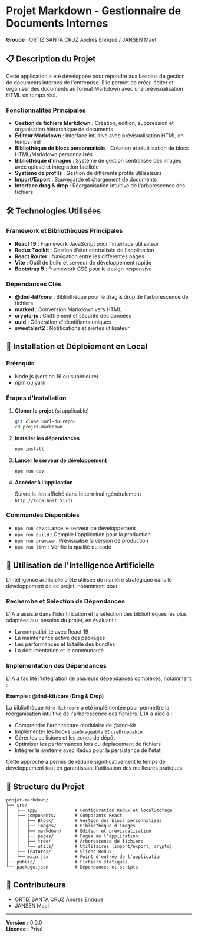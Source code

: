 # Projet Markdown - Gestionnaire de Documents Internes

**Groupe :** ORTIZ SANTA CRUZ Andres Enrique / JANSEN Mael

## 📋 Description du Projet

Cette application a été développée pour répondre aux besoins de gestion de documents internes de l'entreprise. Elle permet de créer, éditer et organiser des documents au format Markdown avec une prévisualisation HTML en temps réel.

### Fonctionnalités Principales

- **Gestion de fichiers Markdown** : Création, édition, suppression et organisation hiérarchique de documents
- **Éditeur Markdown** : Interface intuitive avec prévisualisation HTML en temps réel
- **Bibliothèque de blocs personnalisés** : Création et réutilisation de blocs HTML/Markdown personnalisés
- **Bibliothèque d'images** : Système de gestion centralisée des images avec upload et intégration facilitée
- **Système de profils** : Gestion de différents profils utilisateurs
- **Import/Export** : Sauvegarde et chargement de documents
- **Interface drag & drop** : Réorganisation intuitive de l'arborescence des fichiers

## 🛠️ Technologies Utilisées

### Framework et Bibliothèques Principales

- **React 19** : Framework JavaScript pour l'interface utilisateur
- **Redux Toolkit** : Gestion d'état centralisée de l'application
- **React Router** : Navigation entre les différentes pages
- **Vite** : Outil de build et serveur de développement rapide
- **Bootstrap 5** : Framework CSS pour le design responsive

### Dépendances Clés

- **@dnd-kit/core** : Bibliothèque pour le drag & drop de l'arborescence de fichiers
- **marked** : Conversion Markdown vers HTML
- **crypto-js** : Chiffrement et sécurité des données
- **uuid** : Génération d'identifiants uniques
- **sweetalert2** : Notifications et alertes utilisateur

## 🚀 Installation et Déploiement en Local

### Prérequis

- Node.js (version 16 ou supérieure)
- npm ou yarn

### Étapes d'Installation

1. **Cloner le projet** (si applicable)
   ```bash
   git clone <url-du-repo>
   cd projet-markdown
   ```

2. **Installer les dépendances**
   ```bash
   npm install
   ```

3. **Lancer le serveur de développement**
   ```bash
   npm run dev
   ```

4. **Accéder à l'application**
   
   Suivre le lien affiché dans le terminal (généralement `http://localhost:5173`)

### Commandes Disponibles

- `npm run dev` : Lance le serveur de développement
- `npm run build` : Compile l'application pour la production
- `npm run preview` : Prévisualise la version de production
- `npm run lint` : Vérifie la qualité du code

## 🤖 Utilisation de l'Intelligence Artificielle

L'intelligence artificielle a été utilisée de manière stratégique dans le développement de ce projet, notamment pour :

### Recherche et Sélection de Dépendances

L'IA a assisté dans l'identification et la sélection des bibliothèques les plus adaptées aux besoins du projet, en évaluant :
- La compatibilité avec React 19
- La maintenance active des packages
- Les performances et la taille des bundles
- La documentation et la communauté

### Implémentation des Dépendances

L'IA a facilité l'intégration de plusieurs dépendances complexes, notamment :

**Exemple : @dnd-kit/core (Drag & Drop)**

La bibliothèque `@dnd-kit/core` a été implémentée pour permettre la réorganisation intuitive de l'arborescence des fichiers. L'IA a aidé à :
- Comprendre l'architecture modulaire de @dnd-kit
- Implémenter les hooks `useDraggable` et `useDroppable`
- Gérer les collisions et les zones de dépôt
- Optimiser les performances lors du déplacement de fichiers
- Intégrer le système avec Redux pour la persistance de l'état

Cette approche a permis de réduire significativement le temps de développement tout en garantissant l'utilisation des meilleures pratiques.

## 📁 Structure du Projet

```
projet-markdown/
├── src/
│   ├── app/              # Configuration Redux et localStorage
│   ├── components/       # Composants React
│   │   ├── Block/        # Gestion des blocs personnalisés
│   │   ├── images/       # Bibliothèque d'images
│   │   ├── markdown/     # Éditeur et prévisualisation
│   │   ├── pages/        # Pages de l'application
│   │   ├── tree/         # Arborescence de fichiers
│   │   └── utils/        # Utilitaires (import/export, crypto)
│   ├── features/         # Slices Redux
│   └── main.jsx          # Point d'entrée de l'application
├── public/               # Fichiers statiques
└── package.json          # Dépendances et scripts
```

## 👥 Contributeurs

- ORTIZ SANTA CRUZ Andres Enrique
- JANSEN Mael

---

**Version :** 0.0.0  
**Licence :** Privé
